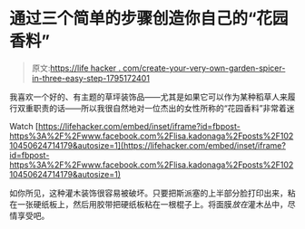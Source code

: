 # 通过三个简单的步骤创造你自己的“花园香料”

> 原文:[https://life hacker . com/create-your-very-own-garden-spicer-in-three-easy-step-1795172401](https://lifehacker.com/create-your-very-own-garden-spicer-in-three-easy-step-1795172401)

我喜欢一个好的、有主题的草坪装饰品——尤其是如果它可以作为某种稻草人来履行双重职责的话——所以我很自然地对一位杰出的女性所称的“花园香料”非常着迷

Watch [https://lifehacker.com/embed/inset/iframe?id=fbpost-https%3A%2F%2Fwww.facebook.com%2Flisa.kadonaga%2Fposts%2F10210450624714179&autosize=1](https://lifehacker.com/embed/inset/iframe?id=fbpost-https%3A%2F%2Fwww.facebook.com%2Flisa.kadonaga%2Fposts%2F10210450624714179&autosize=1) 

如你所见，这种灌木装饰很容易被破坏。只要把斯派塞的上半部分脸打印出来，粘在一张硬纸板上，然后用胶带把硬纸板粘在一根棍子上。将面膜*放在*灌木丛中，尽情享受吧。